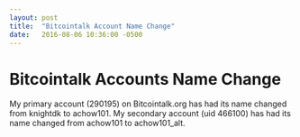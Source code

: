 ```yaml
---
layout: post
title:  "Bitcointalk Account Name Change"
date:   2016-08-06 10:36:00 -0500
---
```

# Bitcointalk Accounts Name Change

My primary account (290195) on Bitcointalk.org has had its name changed from knightdk to achow101. My secondary account (uid 466100) has had its name changed from achow101 to achow101_alt.
